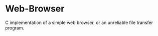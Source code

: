 Web-Browser
===========

C implementation of a simple web browser, or an unreliable file transfer program.